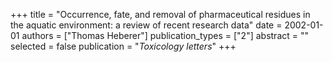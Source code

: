 +++
title = "Occurrence, fate, and removal of pharmaceutical residues in the aquatic environment: a review of recent research data"
date = 2002-01-01
authors = ["Thomas Heberer"]
publication_types = ["2"]
abstract = ""
selected = false
publication = "*Toxicology letters*"
+++

